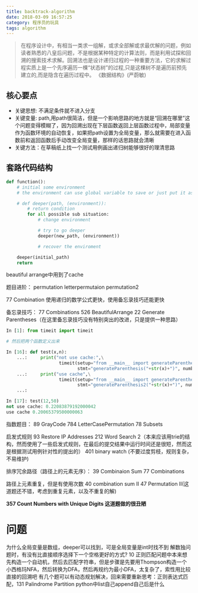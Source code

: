 ```yaml
---
title: backtrack-algorithm
date: 2018-03-09 16:57:25
category: 程序员的玩具
tags: algorithm
---
```


> 在程序设计中，有相当一类求一组解，或求全部解或求最优解的问题，例如读者熟悉的八皇后问题，不是根据某种特定的计算法则，而是利用试探和回溯的搜索技术求解。回溯法也是设计递归过程的一种重要方法，它的求解过程实质上是一个先序遍历一棵“状态树”的过程,只是这棵树不是遍历前预先建立的,而是隐含在遍历过程中。
> 												《数据结构》(严蔚敏)

## 核心要点
- 关键思想: 不满足条件就不进入分支
- 关键变量: path,用path很简洁，但是一个影响思路的地方就是“回溯在哪里”这个问题变得模糊了，因为回溯出现在下层函数返回上层函数过程中，局部变量作为函数环境的自动恢复，如果把path设置为全局变量，那么就需要在进入函数前和返回函数后手动改变全局变量，那样的话思路就会清晰
- 关键方法：在草稿纸上找一个测试用例画出递归树能够很好的理清思路

## 套路代码结构


```python
def function():
    # initial some environment
    # the environment can use global variable to save or just put it as function parameter

    # def deeper(path, (environment)):
        # return condition
        for all possible sub situation:
            # change environment

            # try to go deeper
            deeper(new_path, (environment))

            # recover the enviroment

    deeper(initial_path)
    return

```

beautiful arrange中用到了cache

题目进阶：
permutation
letterpermutaion
permutation2



77 Combination 使用递归的数学公式更快，使用备忘录技巧还能更快

备忘录技巧：
77 Combinations
526 BeautifulArrange
22 Generate Parentheses（在这里备忘录技巧没有特别突出的改进，只是提供一种思路）

``` python
In [1]: from timeit import timeit

# 然后把两个函数定义出来

In [16]: def test(x,n):
    ...:     print("not use cache:",\
    				timeit(setup="from __main__ import generateParenthesis",\
    					   stmt="generateParenthesis("+str(x)+")", number=n)/n)
    ...:     print("use cache",\
    				timeit(setup="from __main__ import generateParenthesis2",\
                    	   stmt="generateParenthesis2("+str(x)+")", number=n)/n)
    ...:

In [17]: test(12,50)
not use cache: 0.22083879192000042
use cache 0.20065379500000063

```

指数题目：
89 GrayCode
784 LetterCasePermutation
78 Subsets

启发式规则
93 Restore IP Addresses
212 Word Search 2（本来应该用trie的结构，然而使用了一些启发式规则，在最后的提交结果中运行时间还是很短，然而这是根据测试用例针对性的提出的）
401 binary watch (不要过度剪枝，规则复杂，不易维护)


排序冗余路径（路径上的元素无序）：
39 Combinaion Sum
77 Combinations

路径上元素重复，但是有使用次数
40 combination sum II
47 Permutation II(这道题还不错，考虑到重复元素，以及不重复的解)



**357 Count Numbers with Unique Digits 这道题做的很丑陋**


# 问题
为什么全局变量是数组，deeper可以找到，可是全局变量是int时找不到
解数独问题时，有没有比直接顺序选择下一个空格更好的方式?
10 正则匹配问题中本来想先构造一个自动机，然后去匹配字符串，但是步骤是先要用Thompson构造一个小西格玛NFA，然后转换为DFA，然后再规约为最小DFA，太复杂了，索性用比较直接的回溯吧
有几个题可以有动态规划解决，回来需要重新思考：正则表达式匹配，131 Palindrome Partition
python中list自己append自己后是什么
